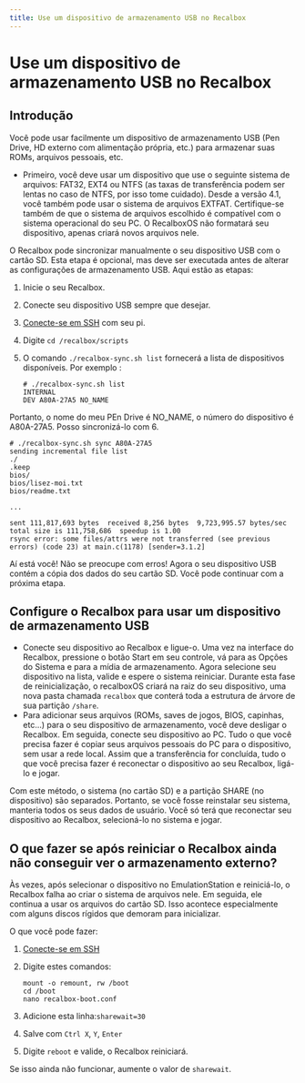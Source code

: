 ```yaml
---
title: Use um dispositivo de armazenamento USB no Recalbox
---
```


# Use um dispositivo de armazenamento USB no Recalbox

## Introdução <a id="introducao"></a>

Você pode usar facilmente um dispositivo de armazenamento USB \(Pen Drive, HD externo com alimentação própria, etc.\) para armazenar suas ROMs, arquivos pessoais, etc.

* Primeiro, você deve usar um dispositivo que use o seguinte sistema de arquivos: FAT32, EXT4 ou NTFS \(as taxas de transferência podem ser lentas no caso de NTFS, por isso tome cuidado\). Desde a versão 4.1, você também pode usar o sistema de arquivos EXTFAT. Certifique-se também de que o sistema de arquivos escolhido é compatível com o sistema operacional do seu PC. O RecalboxOS não formatará seu dispositivo, apenas criará novos arquivos nele.

O Recalbox pode sincronizar manualmente o seu dispositivo USB com o cartão SD. Esta etapa é opcional, mas deve ser executada antes de alterar as configurações de armazenamento USB. Aqui estão as etapas:

1. Inicie o seu Recalbox.
2. Conecte seu dispositivo USB sempre que desejar.
3. [Conecte-se em SSH](https://recalbox.gitbook.io/tutorials/v/portugues/sistema/acesso/acesso-root-via-terminal) com seu pi.
4. Digite `cd /recalbox/scripts`
5. O comando `./recalbox-sync.sh list` fornecerá a lista de dispositivos disponíveis. Por exemplo :

   ```text
   # ./recalbox-sync.sh list
   INTERNAL
   DEV A80A-27A5 NO_NAME
   ```

Portanto, o nome do meu PEn Drive é NO\_NAME, o número do dispositivo é A80A-27A5. Posso sincronizá-lo com 6.

```text
# ./recalbox-sync.sh sync A80A-27A5
sending incremental file list
./
.keep
bios/
bios/lisez-moi.txt
bios/readme.txt

...

sent 111,817,693 bytes  received 8,256 bytes  9,723,995.57 bytes/sec
total size is 111,758,686  speedup is 1.00
rsync error: some files/attrs were not transferred (see previous errors) (code 23) at main.c(1178) [sender=3.1.2]
```

Aí está você! Não se preocupe com erros! Agora o seu dispositivo USB contém a cópia dos dados do seu cartão SD. Você pode continuar com a próxima etapa.

## Configure o Recalbox para usar um dispositivo de armazenamento USB <a id="configure-o-recalbox-para-usar-um-dispositivo-de-armazenamento-usb"></a>

* Conecte seu dispositivo ao Recalbox e ligue-o. Uma vez na interface do Recalbox, pressione o botão Start em seu controle, vá para as Opções do Sistema e para a mídia de armazenamento. Agora selecione seu dispositivo na lista, valide e espere o sistema reiniciar. Durante esta fase de reinicialização, o recalboxOS criará na raiz do seu dispositivo, uma nova pasta chamada `recalbox` que conterá toda a estrutura de árvore de sua partição `/share`.
* Para adicionar seus arquivos \(ROMs, saves de jogos, BIOS, capinhas, etc...\) para o seu dispositivo de armazenamento, você deve desligar o Recalbox. Em seguida, conecte seu dispositivo ao PC. Tudo o que você precisa fazer é copiar seus arquivos pessoais do PC para o dispositivo, sem usar a rede local. Assim que a transferência for concluída, tudo o que você precisa fazer é reconectar o dispositivo ao seu Recalbox, ligá-lo e jogar.

Com este método, o sistema \(no cartão SD\) e a partição SHARE \(no dispositivo\) são separados. Portanto, se você fosse reinstalar seu sistema, manteria todos os seus dados de usuário. Você só terá que reconectar seu dispositivo ao Recalbox, selecioná-lo no sistema e jogar.

## O que fazer se após reiniciar o Recalbox ainda não conseguir ver o armazenamento externo? <a id="o-que-fazer-se-apos-reiniciar-o-recalbox-ainda-nao-conseguir-ver-o-armazenamento-externo"></a>

Às vezes, após selecionar o dispositivo no EmulationStation e reiniciá-lo, o Recalbox falha ao criar o sistema de arquivos nele. Em seguida, ele continua a usar os arquivos do cartão SD. Isso acontece especialmente com alguns discos rígidos que demoram para inicializar.

O que você pode fazer:

1. ​[Conecte-se em SSH](https://recalbox.gitbook.io/tutorials/v/portugues/sistema/acesso/acesso-root-via-terminal)
2. Digite estes comandos:

   ```text
   mount -o remount, rw /boot
   cd /boot
   nano recalbox-boot.conf
   ```

3. Adicione esta linha:`sharewait=30`
4. Salve com `Ctrl X`, `Y`, `Enter`
5. Digite `reboot` e valide, o Recalbox reiniciará.

Se isso ainda não funcionar, aumente o valor de `sharewait`.

